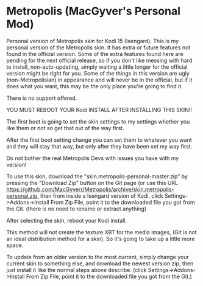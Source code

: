 Metropolis (MacGyver's Personal Mod)
==========

Personal version of Metropolis skin for Kodi 15 (Isengard).
This is my personal version of the Metropolis skin.  It has extra or future features not found in the official version.  Some of the extra features found here are pending for the next official release, so if you don't like messing with hard to install, non-auto-updating, simply waiting a little longer for the official version might be right for you.
Some of the things in this version are ugly (non-Metropolisian) in appearance and will never be in the official, but if it does what you want, this may be the only place you're going to find it. 

There is no support offered.

YOU MUST REBOOT YOUR Kodi INSTALL AFTER INSTALLING THIS SKIN!!

The first boot is going to set the skin settings to my settings whether you like them or not so get that out of the way first.

After the first boot setting change you can set them to whatever you want and they will stay that way, 
but only after they have been set my way first.

Do not bother the real Metropolis Devs with issues you have with my version!

To use this skin, download the "skin.metropolis-personal-master.zip" by pressing the "Download Zip" button on the Git page (or use this URL https://github.com/MacGyverr/Metropolis/archive/skin.metropolis-personal.zip, then from inside a Isengard version of Kodi, click Settings->Addons->Install From Zip File, point it to the downloaded file you got from the Git.  (there is no need to rename or extract anything)

After selecting the skin, reboot your Kodi install.

This method will not create the texture.XBT for the media images, (Git is not an ideal distribution method for a skin).  So it's going to take up a little more space.


To update from an older version to the most current, simply change your current skin to something else, and download the newest version zip, then just install it like the normal steps above describe.  (click Settings->Addons->Install From Zip File, point it to the downloaded file you got from the Git.)
